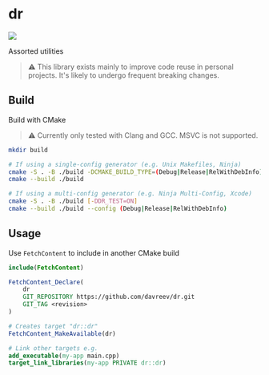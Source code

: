 # dr

![](https://github.com/davreev/dr/actions/workflows/test.yml/badge.svg)

Assorted utilities

> ⚠️ This library exists mainly to improve code reuse in personal projects. It's likely to undergo
> frequent breaking changes.

## Build

Build with CMake

> ⚠️ Currently only tested with Clang and GCC. MSVC is not supported.

```sh
mkdir build

# If using a single-config generator (e.g. Unix Makefiles, Ninja)
cmake -S . -B ./build -DCMAKE_BUILD_TYPE=(Debug|Release|RelWithDebInfo) [-DDR_TEST=ON]
cmake --build ./build

# If using a multi-config generator (e.g. Ninja Multi-Config, Xcode)
cmake -S . -B ./build [-DDR_TEST=ON]
cmake --build ./build --config (Debug|Release|RelWithDebInfo)
```

## Usage

Use `FetchContent` to include in another CMake build

```cmake
include(FetchContent)

FetchContent_Declare(
    dr
    GIT_REPOSITORY https://github.com/davreev/dr.git
    GIT_TAG <revision>
)

# Creates target "dr::dr"
FetchContent_MakeAvailable(dr)

# Link other targets e.g.
add_executable(my-app main.cpp)
target_link_libraries(my-app PRIVATE dr::dr)
```
